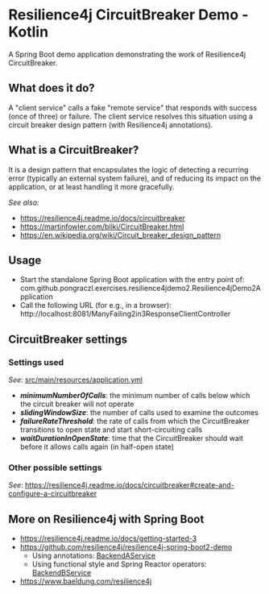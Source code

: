 # Resilience4j CircuitBreaker Demo - Kotlin 

A Spring Boot demo application demonstrating the work of Resilience4j CircuitBreaker.

## What does it do?
A "client service" calls a fake "remote service" that responds with success (once of three) or failure. The client service resolves this situation using a circuit breaker design pattern (with Resilience4j annotations).

## What is a CircuitBreaker?
It is a design pattern that encapsulates the logic of detecting a recurring error (typically an external system failure), and of reducing its impact on the application, or at least handling it more gracefully.

*See also:*
 - https://resilience4j.readme.io/docs/circuitbreaker
 - https://martinfowler.com/bliki/CircuitBreaker.html
 - https://en.wikipedia.org/wiki/Circuit_breaker_design_pattern

## Usage
 - Start the standalone Spring Boot application with the entry point of: com.github.pongraczl.exercises.resilience4jdemo2.Resilience4jDemo2Application
 - Call the following URL (for e.g., in a browser): http://localhost:8081/ManyFailing2in3ResponseClientController

## CircuitBreaker settings

### Settings used

*See*: [src/main/resources/application.yml](https://github.com/pongraczl/resilience4j-demo-circuitbreaker-kotlin/blob/master/src/main/resources/application.yml)
 - ***minimumNumberOfCalls***: the minimum number of calls below which the circuit breaker will not operate
 - ***slidingWindowSize***: the number of calls used to examine the outcomes
- ***failureRateThreshold***: the rate of calls from which the CircuitBreaker transitions to open state and start short-circuiting calls
 - ***waitDurationInOpenState***: time that the CircuitBreaker should wait before it allows calls again (in half-open state)
 
### Other possible settings
*See*: https://resilience4j.readme.io/docs/circuitbreaker#create-and-configure-a-circuitbreaker

## More on Resilience4j with Spring Boot

 - https://resilience4j.readme.io/docs/getting-started-3
 - https://github.com/resilience4j/resilience4j-spring-boot2-demo
   - Using annotations: [BackendAService](https://github.com/resilience4j/resilience4j-spring-boot2-demo/blob/master/src/main/java/io/github/robwin/service/BackendAService.java)
   - Using functional style and Spring Reactor operators: [BackendBService](https://github.com/resilience4j/resilience4j-spring-boot2-demo/blob/master/src/main/java/io/github/robwin/service/BackendBService.java)
 - https://www.baeldung.com/resilience4j

